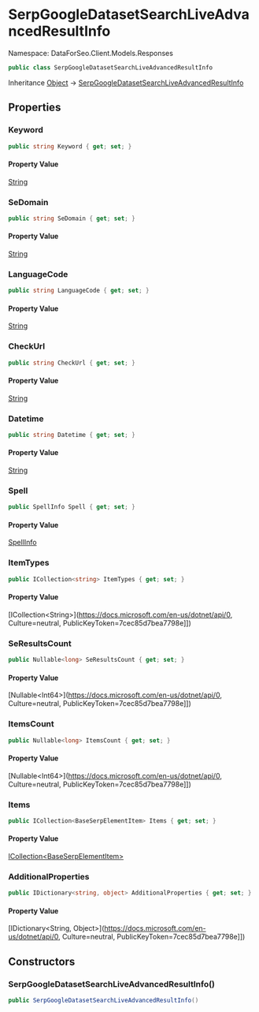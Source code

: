 # SerpGoogleDatasetSearchLiveAdvancedResultInfo

Namespace: DataForSeo.Client.Models.Responses

```csharp
public class SerpGoogleDatasetSearchLiveAdvancedResultInfo
```

Inheritance [Object](https://docs.microsoft.com/en-us/dotnet/api/Object) → [SerpGoogleDatasetSearchLiveAdvancedResultInfo](./SerpGoogleDatasetSearchLiveAdvancedResultInfo.md)

## Properties

### **Keyword**

```csharp
public string Keyword { get; set; }
```

#### Property Value

[String](https://docs.microsoft.com/en-us/dotnet/api/String)<br>

### **SeDomain**

```csharp
public string SeDomain { get; set; }
```

#### Property Value

[String](https://docs.microsoft.com/en-us/dotnet/api/String)<br>

### **LanguageCode**

```csharp
public string LanguageCode { get; set; }
```

#### Property Value

[String](https://docs.microsoft.com/en-us/dotnet/api/String)<br>

### **CheckUrl**

```csharp
public string CheckUrl { get; set; }
```

#### Property Value

[String](https://docs.microsoft.com/en-us/dotnet/api/String)<br>

### **Datetime**

```csharp
public string Datetime { get; set; }
```

#### Property Value

[String](https://docs.microsoft.com/en-us/dotnet/api/String)<br>

### **Spell**

```csharp
public SpellInfo Spell { get; set; }
```

#### Property Value

[SpellInfo](./SpellInfo.md)<br>

### **ItemTypes**

```csharp
public ICollection<string> ItemTypes { get; set; }
```

#### Property Value

[ICollection&lt;String&gt;](https://docs.microsoft.com/en-us/dotnet/api/0, Culture=neutral, PublicKeyToken=7cec85d7bea7798e]])<br>

### **SeResultsCount**

```csharp
public Nullable<long> SeResultsCount { get; set; }
```

#### Property Value

[Nullable&lt;Int64&gt;](https://docs.microsoft.com/en-us/dotnet/api/0, Culture=neutral, PublicKeyToken=7cec85d7bea7798e]])<br>

### **ItemsCount**

```csharp
public Nullable<long> ItemsCount { get; set; }
```

#### Property Value

[Nullable&lt;Int64&gt;](https://docs.microsoft.com/en-us/dotnet/api/0, Culture=neutral, PublicKeyToken=7cec85d7bea7798e]])<br>

### **Items**

```csharp
public ICollection<BaseSerpElementItem> Items { get; set; }
```

#### Property Value

[ICollection&lt;BaseSerpElementItem&gt;](./BaseSerpElementItem.md)<br>

### **AdditionalProperties**

```csharp
public IDictionary<string, object> AdditionalProperties { get; set; }
```

#### Property Value

[IDictionary&lt;String, Object&gt;](https://docs.microsoft.com/en-us/dotnet/api/0, Culture=neutral, PublicKeyToken=7cec85d7bea7798e]])<br>

## Constructors

### **SerpGoogleDatasetSearchLiveAdvancedResultInfo()**

```csharp
public SerpGoogleDatasetSearchLiveAdvancedResultInfo()
```

